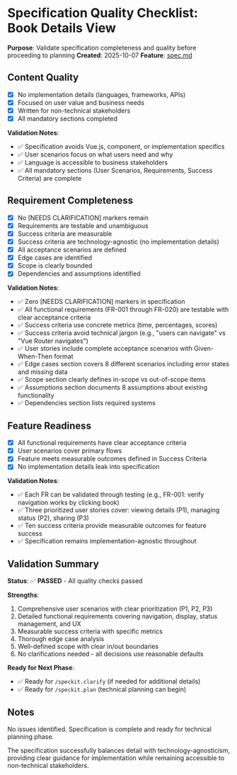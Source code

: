 # Specification Quality Checklist: Book Details View

**Purpose**: Validate specification completeness and quality before proceeding to planning
**Created**: 2025-10-07
**Feature**: [spec.md](../spec.md)

## Content Quality

- [x] No implementation details (languages, frameworks, APIs)
- [x] Focused on user value and business needs
- [x] Written for non-technical stakeholders
- [x] All mandatory sections completed

**Validation Notes**:

- ✅ Specification avoids Vue.js, component, or implementation specifics
- ✅ User scenarios focus on what users need and why
- ✅ Language is accessible to business stakeholders
- ✅ All mandatory sections (User Scenarios, Requirements, Success Criteria) are complete

## Requirement Completeness

- [x] No [NEEDS CLARIFICATION] markers remain
- [x] Requirements are testable and unambiguous
- [x] Success criteria are measurable
- [x] Success criteria are technology-agnostic (no implementation details)
- [x] All acceptance scenarios are defined
- [x] Edge cases are identified
- [x] Scope is clearly bounded
- [x] Dependencies and assumptions identified

**Validation Notes**:

- ✅ Zero [NEEDS CLARIFICATION] markers in specification
- ✅ All functional requirements (FR-001 through FR-020) are testable with clear acceptance criteria
- ✅ Success criteria use concrete metrics (time, percentages, scores)
- ✅ Success criteria avoid technical jargon (e.g., "users can navigate" vs "Vue Router navigates")
- ✅ User stories include complete acceptance scenarios with Given-When-Then format
- ✅ Edge cases section covers 8 different scenarios including error states and missing data
- ✅ Scope section clearly defines in-scope vs out-of-scope items
- ✅ Assumptions section documents 8 assumptions about existing functionality
- ✅ Dependencies section lists required systems

## Feature Readiness

- [x] All functional requirements have clear acceptance criteria
- [x] User scenarios cover primary flows
- [x] Feature meets measurable outcomes defined in Success Criteria
- [x] No implementation details leak into specification

**Validation Notes**:

- ✅ Each FR can be validated through testing (e.g., FR-001: verify navigation works by clicking book)
- ✅ Three prioritized user stories cover: viewing details (P1), managing status (P2), sharing (P3)
- ✅ Ten success criteria provide measurable outcomes for feature success
- ✅ Specification remains implementation-agnostic throughout

## Validation Summary

**Status**: ✅ **PASSED** - All quality checks passed

**Strengths**:

1. Comprehensive user scenarios with clear prioritization (P1, P2, P3)
2. Detailed functional requirements covering navigation, display, status management, and UX
3. Measurable success criteria with specific metrics
4. Thorough edge case analysis
5. Well-defined scope with clear in/out boundaries
6. No clarifications needed - all decisions use reasonable defaults

**Ready for Next Phase**:

- ✅ Ready for `/speckit.clarify` (if needed for additional details)
- ✅ Ready for `/speckit.plan` (technical planning can begin)

## Notes

No issues identified. Specification is complete and ready for technical planning phase.

The specification successfully balances detail with technology-agnosticism, providing clear guidance for implementation while remaining accessible to non-technical stakeholders.
